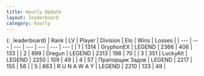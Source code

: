 ```yaml
---
title: Hourly Update
layout: leaderboard
category: hourly
---
```


{: .leaderboard}
| Rank | LV | Player | Division | Elo | Wins | Losses |
| --- | --- | --- | --- | --- | --- | --- |
| <span data-change="0">1</span> | 1314 | <span title="ID: 315148">GryphonEX</span> | LEGEND | <span data-change="0">2366</span> | <span data-change="0">406</span> | <span data-change="0">133</span> |
| <span data-change="0">2</span> | 899 | <span title="ID: 337810">Dregun</span> | LEGEND | <span data-change="0">2313</span> | <span data-change="0">198</span> | <span data-change="0">70</span> |
| <span data-change="0">3</span> | 351 | <span title="ID: 512212">LuckyAlt</span> | LEGEND | <span data-change="0">2250</span> | <span data-change="0">109</span> | <span data-change="0">49</span> |
| <span data-change="1">4</span> | 57 | <span title="ID: 612521">Прапорщик Задов</span> | LEGEND | <span data-change="10">2217</span> | <span data-change="2">155</span> | <span data-change="0">56</span> |
| <span data-change="-1">5</span> | 863 | <span title="ID: 66144">R U N A W A Y</span> | LEGEND | <span data-change="0">2210</span> | <span data-change="0">133</span> | <span data-change="0">49</span> |